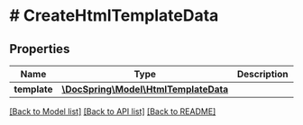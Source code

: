 # # CreateHtmlTemplateData

## Properties

Name | Type | Description | Notes
------------ | ------------- | ------------- | -------------
**template** | [**\DocSpring\Model\HtmlTemplateData**](HtmlTemplateData.md) |  |

[[Back to Model list]](../../README.md#models) [[Back to API list]](../../README.md#endpoints) [[Back to README]](../../README.md)
